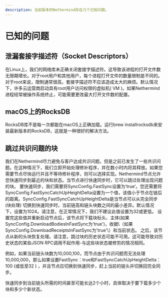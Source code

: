 ```yaml
---
description: 当前版本的Nethermind存在几个已知问题。
---
```


# 已知的问题

## 泄漏套接字描述符（Socket Descriptors）

在Linux上，我们的网络库未正确关闭套接字描述符。这导致该进程的打开文件数无限期增长。对于root用户和其他用户，每个进程打开文件的数量限制是不同的。 对于root来说，限制通常很高，套接字描述符不应该造成太大的麻烦。默认情况下，许多云运营商启动具有root用户访问权限的虚拟机\( VM \)。如果Nethermind进程经常被操作系统终止，可能需要更改最大打开文件数的配置。

## macOS上的RocksDB

RocksDB库不是每一次都能在macOS上正确加载。运行brew installrocksdb来安装最新版本的RocksDB，这就是一种很好的解决方法。

## 跳过共识问题的块

我们在Nethermind尽力避免与客户达成共识问题。但是之前已发生了一些共识问题。在这种情况下，我们立即开始处理修补程序，并在数小时内将其释放。如果您需要节点尽快运行并且不等待修补程序，则可以选择实现。Nethermind节点允许您快速同步到最近的块和状态。当节点进行快速同步时，它可以跳过处理出现问题的块。 要快速同步，我们需要将SyncConfig.FastSync设置为‘true’。您还需要将SyncConfig.FastSyncCatchUpHeightDelta设置为一个值，该值小于节点在链后的距离。SyncConfig.FastSyncCatchUpHeightDelta是当节点可以从完全同步\(块处理\) 切换到快速同步时，当前链高和链头块数之间的最小差异。默认情况下，设置为1024。请注意，在正常情况下，我们不建议此值设置为32或更低。 设置完这些值并重新启动节点后，该节点将下载块标头、主体\(如果SyncConfig.DownloadBodiesInFastSync为'true'\)，收据\（如果SyncConfig.DownloadReceiptsInFastSync为'true'\）和当前状态。 之后，该节点从新的头块恢复处理。请注意，跳过块的历史状态可能不可用。这可能导致对历史状态的某些JSON RPC调用不起作用-与这些块状态被修剪的情况相同。

例如，如果当前链头块数为10,000,100，而节点由于共识问题而无法处理10,000,000，那么如果设置FastSync：true和FastSyncCatchUpHeightDelta：100 \(或低至32 \) ，并且节点应切换到快速同步，赶上当前的链头并切换回完全同步。

快速同步到当前链头所需的时间甚至可能长达2个小时，具体取决于要下载多少个块和多少个新状态。

